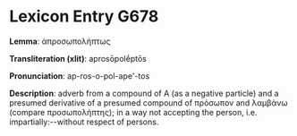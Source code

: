 # Lexicon Entry G678

**Lemma**: ἀπροσωπολήπτως

**Transliteration (xlit)**: aprosōpolḗptōs

**Pronunciation**: ap-ros-o-pol-ape'-tos

**Description**:
adverb from a compound of Α (as a negative particle) and a presumed derivative of a presumed compound of πρόσωπον and λαμβάνω (compare προσωπολήπτης); in a way not accepting the person, i.e. impartially:--without respect of persons.
